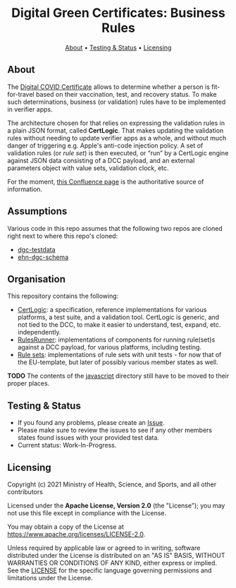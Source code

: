 <h1 align="center">
 Digital Green Certificates: Business Rules
</h1>

<p align="center">
    <a href="#about">About</a> •
    <a href="#testing--status">Testing & Status</a> •
    <a href="#licensing">Licensing</a>
</p>


## About

The [Digital COVID Certificate](https://ec.europa.eu/info/live-work-travel-eu/coronavirus-response/safe-covid-19-vaccines-europeans/eu-digital-covid-certificate_en) allows to determine whether a person is fit-for-travel based on their vaccination, test, and recovery status.
To make such determinations, business (or validation) rules have to be implemented in verifier apps.

The architecture chosen for that relies on expressing the validation rules in a plain JSON format, called **CertLogic**.
That makes updating the validation rules without needing to update verifier apps as a whole, and without much danger of triggering e.g. Apple's anti-code injection policy.
A set of validation rules (or _rule set_) is then executed, or “run” by a CertLogic engine against JSON data consisting of a DCC payload, and an external parameters object with value sets, validation clock, etc.

For the moment, [this Confluence page](https://webgate.ec.europa.eu/fpfis/wikis/display/eHN/EU+DGC+Validation+Rules) is the authoritative source of information.


## Assumptions

Various code in this repo assumes that the following two repos are cloned right next to where this repo's cloned:

* [dgc-testdata](https://github.com/eu-digital-green-certificates/dgc-testdata)
* [ehn-dgc-schema](https://github.com/ehn-dcc-development/ehn-dgc-schema)


## Organisation

This repository contains the following:

* [CertLogic](./certlogic): a specification, reference implementations for various platforms, a test suite, and a validation tool.
  CertLogic is generic, and not tied to the DCC, to make it easier to understand, test, expand, etc. independently.
* [RulesRunner](./rules-runner): implementations of components for running rule(set)s against a DCC payload, for various platforms, including testing.
* [Rule sets](./rulesets): implementations of rule sets with unit tests - for now that of the EU-template, but later of possibly various member states as well.

**TODO**  The contents of the [javascript](./javascript) directory still have to be moved to their proper places.


## Testing & Status

- If you found any problems, please create an [Issue](/../../issues).
- Please make sure to review the issues to see if any other members states found issues with your provided test data.
- Current status: Work-In-Progress. 


## Licensing

Copyright (c) 2021 Ministry of Health, Science, and Sports, and all other contributors

Licensed under the **Apache License, Version 2.0** (the "License"); you may not use this file except in compliance with the License.

You may obtain a copy of the License at https://www.apache.org/licenses/LICENSE-2.0.

Unless required by applicable law or agreed to in writing, software distributed under the License is distributed on an "AS IS" 
BASIS, WITHOUT WARRANTIES OR CONDITIONS OF ANY KIND, either express or implied. See the [LICENSE](./LICENSE) for the specific 
language governing permissions and limitations under the License.

